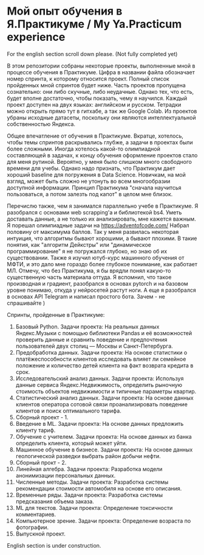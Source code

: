# Мой опыт обучения в Я.Практикуме / My Ya.Practicum experience
For the english section scroll down please. (Not fully completed yet)

В этом репозитории собраны некоторые проекты, выполненные мной в процессе обучения в Практикуме. Цифра в названии файла обозначает номер спринта, к которому относится проект. Полный список пройденных мной спринтов будет ниже. Часть проектов пропущена сознательно: они либо скучные, либо неудачные. Однако тех, что есть, будет вполне достаточно, чтобы показать, чему я научился. Каждый проект доступен на двух языках: английском и русском. Тетрадки можно открыть прямо тут в гитхабе, а так же Google Colab. Из проектов убраны исходные датасеты, поскольку они являются интеллектуальной собственностью Яндекса.

Общее впечатление от обучения в Практикуме. Вкратце, хотелось, чтобы темы спринтов раскрывались глубже, а задачи в проектах были более сложными. Иногда хотелось какой-то олимпиадной составляющей в задачах, к концу обучения оформление проектов стало для меня рутиной. Вероятно, у меня было слишком много свободного времени для учебы. Однако надо признать, что Практикум дает хороший baseline для погружения в Data Science. Новичкам, на мой взгляд, может быть сложно не утонуть во всем многообразии доступной информации. Принцип Практикума "сначала научитсья пользоваться, а потом залезть под капот" в целом мне близок.

Перечислю также, чем я занимался параллельно учебе в Практикуме. Я разобрался c основами web scrapping'а и библиотекой bs4. Уметь доставать данные, а не только их анализировать, мне кажется важным. Я порешал олимпиадные задачи на https://adventofcode.com/ Набрал половину от максимума баллов. Так у меня развилась некоторая интуиция, что алгоритмы бывают хорошими, а бывают плохими. В такие понятия, как "алгоритм Дейкстры" или "динамическое программирование" я не погружался глубоко, но знаю об их существовании. Также я изучил ютуб-курс машинного обучения от МФТИ, и это дало мне гораздо более глубокое понимание, как работает МЛ. Отмечу, что без Практикума, я бы врядли понял какую-то существенную часть материала оттуда. Я вспомнил, что такое производная и градиент, разобрался в основах pytorch и на базовом уровне понимаю, откуда у нейросетей растут ноги. А еще я разобрался в основах API Telegram и написал простого бота. Зачем - не спрашивайте )

Спринты, пройденные в Практикуме:

1. Базовый Python. Задачи проекта: На реальных данных Яндекс.Музыки c помощью библиотеки Pandas и её возможностей проверить данные и сравнить поведение и предпочтения пользователей двух столиц — Москвы и Санкт-Петербурга.
2. Предобработка данных. Задачи проекта: На основе статистики о платёжеспособности клиентов исследовать влияет ли семейное положение и количество детей клиента на факт возврата кредита в срок.
3. Исследовательский анализ данных. Задачи проекта: Используя данные сервиса Яндекс.Недвижимость, определить рыночную стоимость объектов недвижимости и типичные параметры квартир.
4. Статистический анализ данных. Задачи проекта: На основе данных клиентов оператора сотовой связи проанализировать поведение клиентов и поиск оптимального тарифа.
5. Сборный проект - 1.
6. Введение в ML. Задачи проекта: На основе данных предложить клиенту тариф.
7. Обучение с учителем. Задачи проекта: На основе данных из банка определить клиента, который может уйти.
8. Машинное обучение в бизнесе. Задачи проекта: На основе данных геологической разведки выбрать район добычи нефти.
9. Сборный прокт - 2.
10. Линейная алгебра. Задачи проекта: Разработка модели анонимизации персональных данных.
11. Численные методы. Задачи проекта: Разработка системы рекомендации стоимости автомобиля на основе его описания.
12. Временные ряды. Задачи проекта: Разработка системы предсказания объема заказа.
13. ML для текстов. Задачи проекта: Определение токсичности комментариев.
14. Компьютерное зрение. Задачи проекта: Определение возраста по фотографии.
15. Выпускной проект.

English section is under construction.
